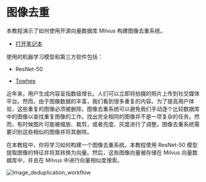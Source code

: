 


# 图像去重

本教程演示了如何使用开源向量数据库 Milvus 构建图像去重系统。

- [打开笔记本](https://github.com/towhee-io/examples/blob/main/image/image_deduplication/image_deduplication.ipynb)

使用的机器学习模型和第三方软件包括：

- ResNet-50

- [Towhee](https://www.google.com/url?sa=t&rct=j&q=&esrc=s&source=web&cd=&cad=rja&uact=8&ved=2ahUKEwjm8-KEjtj7AhVPcGwGHapPB40QFnoECAgQAQ&url=https%3A%2F%2Ftowhee.io%2F&usg=AOvVaw37IzMMiyxGtj82K7O4fInn)

近年来，用户生成内容呈指数级增长。人们可以立即将拍摄的照片上传到社交媒体平台。然而，由于图像数据的丰富，我们看到很多重复的内容。为了提高用户体验，这些重复的图像必须被删除。图像去重系统可以避免我们手动逐个比较数据库中的图像以查找重复图像的工作。找出完全相同的图像并不是一项复杂的任务。然而，有时候图片可能被缩放、裁剪，或者亮度、灰度进行了调整。图像去重系统需要识别这些相似的图像并将其删除。

在本教程中，你将学习如何构建一个图像去重系统。本教程使用 ResNet-50 模型提取图像的特征并将其转换为向量。然后，这些图像向量被存储在 Milvus 向量数据库中，并且在 Milvus 中进行向量相似度搜索。

![Image_deduplication_workflow](/assets/image_deduplication.png "图像去重系统的工作流程。")
 